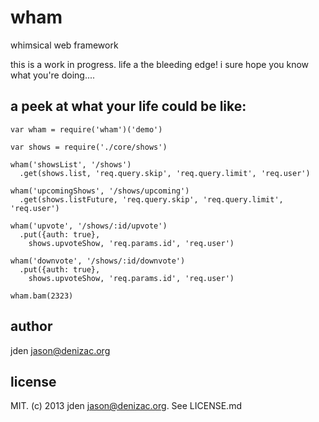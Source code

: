 # wham
whimsical web framework

this is a work in progress. life a the bleeding edge! i sure hope you know what you're doing....


## a peek at what your life could be like:

    var wham = require('wham')('demo')

    var shows = require('./core/shows')

    wham('showsList', '/shows')
      .get(shows.list, 'req.query.skip', 'req.query.limit', 'req.user')

    wham('upcomingShows', '/shows/upcoming')
      .get(shows.listFuture, 'req.query.skip', 'req.query.limit', 'req.user')

    wham('upvote', '/shows/:id/upvote')
      .put({auth: true},
        shows.upvoteShow, 'req.params.id', 'req.user')

    wham('downvote', '/shows/:id/downvote')
      .put({auth: true},
        shows.upvoteShow, 'req.params.id', 'req.user')

    wham.bam(2323)

## author

jden <jason@denizac.org>

## license

MIT. (c) 2013 jden <jason@denizac.org>. See LICENSE.md